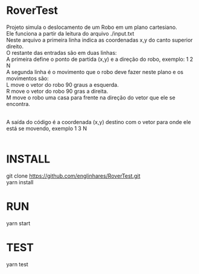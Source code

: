 # RoverTest

Projeto simula o deslocamento de um Robo em um plano cartesiano.<BR>
Ele funciona a partir da leitura do arquivo ./input.txt <BR>
Neste arquivo a primeira linha indica as coordenadas x,y do canto superior direito.<BR>
O restante das entradas são em duas linhas:<BR>
  A primeira define o ponto de partida (x,y) e a direção do robo, exemplo: 1 2 N<BR>
  A segunda linha é o movimento que o robo deve fazer neste plano e os movimentos são:<BR>
    L move o vetor do robo 90 graus a esquerda.<BR>
    R move o vetor do robo 90 gras a direita.<BR>
    M move o robo uma casa para frente na direção do vetor que ele se encontra.<BR><BR>
    
A saída do código é a coordenada (x,y) destino com o vetor para onde ele está se movendo, exemplo 1 3 N<BR><BR>

# INSTALL

git clone https://github.com/englinhares/RoverTest.git <BR>
yarn install

# RUN

yarn start

# TEST

yarn test
